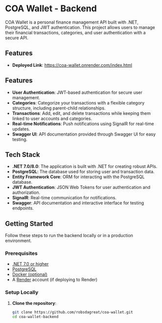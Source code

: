 # COA Wallet - Backend

COA Wallet is a personal finance management API built with .NET, PostgreSQL, and JWT authentication. This project allows users to manage their financial transactions, categories, and user authentication with a secure API.

## Features
- **Deployed Link**: https://coa-wallet.onrender.com/index.html

## Features
- **User Authentication**: JWT-based authentication for secure user management.
- **Categories**: Categorize your transactions with a flexible category structure, including parent-child relationships.
- **Transactions**: Add, edit, and delete transactions while keeping them linked to user accounts and categories.
- **Real-time Notifications**: Push notifications using SignalR for real-time updates.
- **Swagger UI**: API documentation provided through Swagger UI for easy testing.

## Tech Stack
- **.NET 7.0/8.0**: The application is built with .NET for creating robust APIs.
- **PostgreSQL**: The database used for storing user and transaction data.
- **Entity Framework Core**: ORM for interacting with the PostgreSQL database.
- **JWT Authentication**: JSON Web Tokens for user authentication and authorization.
- **SignalR**: Real-time communication for notifications.
- **Swagger**: API documentation and interactive interface for testing endpoints.

## Getting Started

Follow these steps to run the backend locally or in a production environment.

### Prerequisites

- [.NET 7.0 or higher](https://dotnet.microsoft.com/download/dotnet)
- [PostgreSQL](https://www.postgresql.org/download/)
- [Docker (optional)](https://www.docker.com/get-started)
- A [Render](https://render.com) account (if deploying to Render)

### Setup Locally

1. **Clone the repository**:
   ```bash
   git clone https://github.com/robsdagreat/coa-wallet.git
   cd coa-wallet-backend
